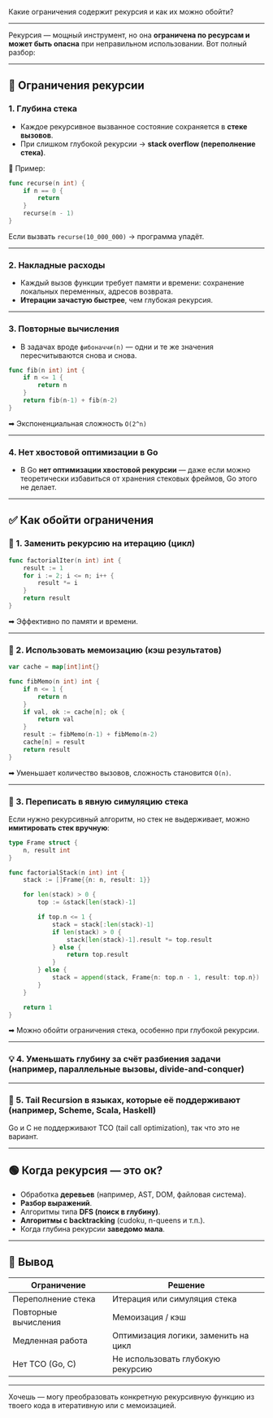 Какие ограничения содержит рекурсия и как их можно обойти?	

---

Рекурсия — мощный инструмент, но она **ограничена по ресурсам и может быть опасна** при неправильном использовании. Вот полный разбор:

---

## 🔴 Ограничения рекурсии

### 1. **Глубина стека**

* Каждое рекурсивное вызванное состояние сохраняется в **стеке вызовов**.
* При слишком глубокой рекурсии → **stack overflow (переполнение стека)**.

🧠 Пример:

```go
func recurse(n int) {
    if n == 0 {
        return
    }
    recurse(n - 1)
}
```

Если вызвать `recurse(10_000_000)` → программа упадёт.

---

### 2. **Накладные расходы**

* Каждый вызов функции требует памяти и времени: сохранение локальных переменных, адресов возврата.
* **Итерации зачастую быстрее**, чем глубокая рекурсия.

---

### 3. **Повторные вычисления**

* В задачах вроде `фибоначчи(n)` — одни и те же значения пересчитываются снова и снова.

```go
func fib(n int) int {
    if n <= 1 {
        return n
    }
    return fib(n-1) + fib(n-2)
}
```

➡ Экспоненциальная сложность `O(2^n)`

---

### 4. **Нет хвостовой оптимизации в Go**

* В Go **нет оптимизации хвостовой рекурсии** — даже если можно теоретически избавиться от хранения стековых фреймов, Go этого не делает.

---

## ✅ Как обойти ограничения

### 🔁 1. Заменить рекурсию на **итерацию** (цикл)

```go
func factorialIter(n int) int {
    result := 1
    for i := 2; i <= n; i++ {
        result *= i
    }
    return result
}
```

➡ Эффективно по памяти и времени.

---

### 💾 2. Использовать **мемоизацию** (кэш результатов)

```go
var cache = map[int]int{}

func fibMemo(n int) int {
    if n <= 1 {
        return n
    }
    if val, ok := cache[n]; ok {
        return val
    }
    result := fibMemo(n-1) + fibMemo(n-2)
    cache[n] = result
    return result
}
```

➡ Уменьшает количество вызовов, сложность становится `O(n)`.

---

### 🧮 3. Переписать в **явную симуляцию стека**

Если нужно рекурсивный алгоритм, но стек не выдерживает, можно **имитировать стек вручную**:

```go
type Frame struct {
    n, result int
}

func factorialStack(n int) int {
    stack := []Frame{{n: n, result: 1}}

    for len(stack) > 0 {
        top := &stack[len(stack)-1]

        if top.n <= 1 {
            stack = stack[:len(stack)-1]
            if len(stack) > 0 {
                stack[len(stack)-1].result *= top.result
            } else {
                return top.result
            }
        } else {
            stack = append(stack, Frame{n: top.n - 1, result: top.n})
        }
    }

    return 1
}
```

➡ Можно обойти ограничения стека, особенно при глубокой рекурсии.

---

### 💡 4. Уменьшать глубину за счёт **разбиения задачи** (например, параллельные вызовы, divide-and-conquer)

---

### 🚀 5. Tail Recursion в языках, которые её поддерживают (например, Scheme, Scala, Haskell)

Go и C не поддерживают TCO (tail call optimization), так что это не вариант.

---

## 🟢 Когда рекурсия — это ок?

* Обработка **деревьев** (например, AST, DOM, файловая система).
* **Разбор выражений**.
* Алгоритмы типа **DFS (поиск в глубину)**.
* **Алгоритмы с backtracking** (сudoku, n-queens и т.п.).
* Когда глубина рекурсии **заведомо мала**.

---

## 📌 Вывод

| Ограничение          | Решение                              |
| -------------------- | ------------------------------------ |
| Переполнение стека   | Итерация или симуляция стека         |
| Повторные вычисления | Мемоизация / кэш                     |
| Медленная работа     | Оптимизация логики, заменить на цикл |
| Нет TCO (Go, C)      | Не использовать глубокую рекурсию    |

---

Хочешь — могу преобразовать конкретную рекурсивную функцию из твоего кода в итеративную или с мемоизацией.
